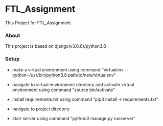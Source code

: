 # FTL_Assignment

This Project for FTL_Assignment

### About
This project is based on django(v3.0.6)/python3.8

### Setup
* make a virtual environment using command "virtualenv --python=/usr/bin/python3.8 path/to/new/virtualenv"

* navigate to virtual environment directory and activate virtual environment using command "source bin/activate"

* install requirements.txt using command "pip3 install -r requirements.txt"

* navigate to project directory

* start server using command "python3 manage.py runserver"
